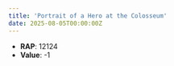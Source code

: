```yaml
---
title: 'Portrait of a Hero at the Colosseum'
date: 2025-08-05T00:00:00Z
---
```

- **RAP**: 12124
- **Value**: -1
